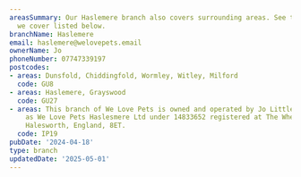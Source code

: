 ```yaml
---
areasSummary: Our Haslemere branch also covers surrounding areas. See the locations
  we cover listed below.
branchName: Haslemere
email: haslemere@welovepets.email
ownerName: Jo
phoneNumber: 07747339197
postcodes:
- areas: Dunsfold, Chiddingfold, Wormley, Witley, Milford
  code: GU8
- areas: Haslemere, Grayswood
  code: GU27
- areas: This branch of We Love Pets is owned and operated by Jo Littlewood trading
    as We Love Pets Haslesmere Ltd under 14833652 registered at The Wherry, Quay Street,
    Halesworth, England, 8ET.
  code: IP19
pubDate: '2024-04-18'
type: branch
updatedDate: '2025-05-01'
---
```




